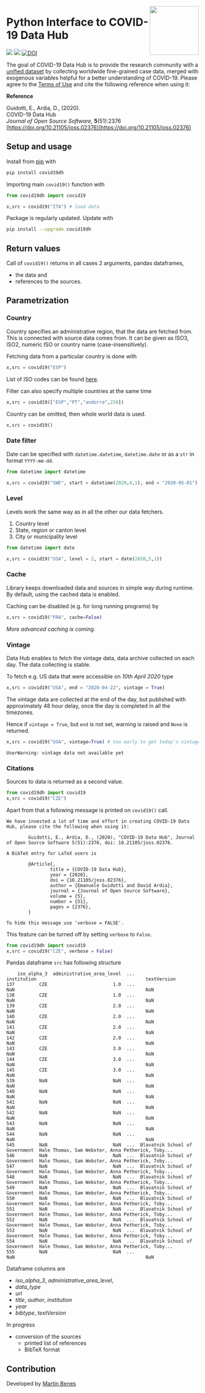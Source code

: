 <a href="https://covid19datahub.io"><img src="https://storage.covid19datahub.io/logo.svg" align="right" height="128"/></a>

# Python Interface to COVID-19 Data Hub

[![](https://img.shields.io/pypi/v/covid19dh.svg?color=brightgreen)](https://pypi.org/pypi/covid19dh/) [![](https://img.shields.io/pypi/dm/covid19dh.svg?color=blue)](https://pypi.org/pypi/covid19dh/) [![DOI](https://joss.theoj.org/papers/10.21105/joss.02376/status.svg)](https://doi.org/10.21105/joss.02376)

The goal of COVID-19 Data Hub is to provide the research community with a [unified dataset](https://covid19datahub.io/articles/data.html) by collecting worldwide fine-grained case data, merged with exogenous variables helpful for a better understanding of COVID-19. Please agree to the [Terms of Use](https://covid19datahub.io/LICENSE.html) and cite the following reference when using it:

**Reference**

Guidotti, E., Ardia, D., (2020).      
COVID-19 Data Hub       
_Journal of Open Source Software_, **5**(51):2376   
[https://doi.org/10.21105/joss.02376](https://doi.org/10.21105/joss.02376)  

## Setup and usage

Install from [pip](https://pypi.org/project/covid19dh/) with

```python
pip install covid19dh
```

Importing main `covid19()` function with 

```python
from covid19dh import covid19

x,src = covid19("ITA") # load data
```

Package is regularly updated. Update with

```bash
pip install --upgrade covid19dh
```

## Return values

Call of `covid19()` returns in all cases 2 arguments, pandas dataframes,
* the data and
* references to the sources.

## Parametrization

### Country

Country specifies an administrative region, that the data are fetched from.
This is connected with source data comes from. It can be given as
ISO3, ISO2, numeric ISO or country name (case-insensitively). 

Fetching data from a particular country is done with

```python
x,src = covid19("ESP")
```

List of ISO codes can be found [here](https://github.com/covid19datahub/COVID19/blob/master/inst/extdata/src.csv).

Filter can also specify multiple countries at the same time

```python
x,src = covid19(["ESP","PT","andorra",250])
```

Country can be omitted, then whole world data is used.

```python
x,src = covid19()
```

### Date filter

Date can be specified with `datetime.datetime`, `datetime.date`
or as a `str` in format `YYYY-mm-dd`.

```python
from datetime import datetime

x,src = covid19("SWE", start = datetime(2020,4,1), end = "2020-05-01")
```

### Level

Levels work the same way as in all the other our data fetchers.

1. Country level
2. State, region or canton level
3. City or municipality level

```python
from datetime import date

x,src = covid19("USA", level = 2, start = date(2020,5,1))
```

### Cache

Library keeps downloaded data and sources in simple way during runtime. By default, using the cached data is enabled.

Caching can be disabled (e.g. for long running programs) by

```python
x,src = covid19("FRA", cache=False)
```

*More advanced caching is coming.*

### Vintage

Data Hub enables to fetch the vintage data, data archive collected on each day. The data collecting is stable.

To fetch e.g. US data that were accessible on *10th April 2020* type

```python
x,src = covid19("USA", end = "2020-04-22", vintage = True)
```

The vintage data are collected at the end of the day, but published with approximately 48 hour delay,
once the day is completed in all the timezones.

Hence if `vintage = True`, but `end` is not set, warning is raised and `None` is returned.

```python
x,src = covid19("USA", vintage=True) # too early to get today's vintage
```

```
UserWarning: vintage data not available yet
```

### Citations

Sources to data is returned as a second value.

```python
from covid19dh import covid19
x,src = covid19("CZE")
```

Apart from that a following message is printed on `covid19()` call.

```
We have invested a lot of time and effort in creating COVID-19 Data Hub, please cite the following when using it:

        Guidotti, E., Ardia, D., (2020), "COVID-19 Data Hub", Journal of Open Source Software 5(51):2376, doi: 10.21105/joss.02376.

A BibTeX entry for LaTeX users is

        @Article{,
                title = {COVID-19 Data Hub},
                year = {2020},
                doi = {10.21105/joss.02376},
                author = {Emanuele Guidotti and David Ardia},
                journal = {Journal of Open Source Software},
                volume = {5},
                number = {51},
                pages = {2376},
        }

To hide this message use 'verbose = FALSE'.
```

This feature can be turned off by setting `verbose` to `False`.

```python
from covid19dh import covid19
x,src = covid19("CZE", verbose = False) 
```

<!--
To get the data sources of the data that has been acquired use function `cite()`.
It will return only the relevant sources, filtering the irrelevant out.

```python
src = cite(x) # get sources of x
```

Function prints formatted citations to stdout.

```
Data References:
        Czech Statistical Office (2018), https://www.czso.cz/

        Johns Hopkins Center for Systems Science and Engineering (2020), https://github.com/

        Ministery of Health of Czech Republic (2020), https://onemocneni-aktualne.mzcr.cz/

        Our World in Data (2020), https://github.com/

        Hale Thomas, Sam Webster, Anna Petherick, Toby Phillips, and Beatriz Kira (2020). Oxford COVID-19 Government Response Tracker, Blavatnik School of Government.

        World Bank Open Data (2018), https://data.worldbank.org/
```

Switch the printing off by setting `verbose` parameter to `False`.

```python
src = cite(x, verbose = False)
```
-->

Pandas dataframe `src` has following structure

```
    iso_alpha_3  administrative_area_level  ...                     institution                                        textVersion
137         CZE                        1.0  ...                             NaN                                                NaN
138         CZE                        1.0  ...                             NaN                                                NaN
139         CZE                        2.0  ...                             NaN                                                NaN
140         CZE                        2.0  ...                             NaN                                                NaN
141         CZE                        2.0  ...                             NaN                                                NaN
142         CZE                        2.0  ...                             NaN                                                NaN
143         CZE                        3.0  ...                             NaN                                                NaN
144         CZE                        3.0  ...                             NaN                                                NaN
145         CZE                        3.0  ...                             NaN                                                NaN
539         NaN                        NaN  ...                             NaN                                                NaN
540         NaN                        NaN  ...                             NaN                                                NaN
541         NaN                        NaN  ...                             NaN                                                NaN
542         NaN                        NaN  ...                             NaN                                                NaN
543         NaN                        NaN  ...                             NaN                                                NaN
544         NaN                        NaN  ...                             NaN                                                NaN
545         NaN                        NaN  ...  Blavatnik School of Government  Hale Thomas, Sam Webster, Anna Petherick, Toby...
546         NaN                        NaN  ...  Blavatnik School of Government  Hale Thomas, Sam Webster, Anna Petherick, Toby...
547         NaN                        NaN  ...  Blavatnik School of Government  Hale Thomas, Sam Webster, Anna Petherick, Toby...
548         NaN                        NaN  ...  Blavatnik School of Government  Hale Thomas, Sam Webster, Anna Petherick, Toby...
549         NaN                        NaN  ...  Blavatnik School of Government  Hale Thomas, Sam Webster, Anna Petherick, Toby...
550         NaN                        NaN  ...  Blavatnik School of Government  Hale Thomas, Sam Webster, Anna Petherick, Toby...
551         NaN                        NaN  ...  Blavatnik School of Government  Hale Thomas, Sam Webster, Anna Petherick, Toby...
552         NaN                        NaN  ...  Blavatnik School of Government  Hale Thomas, Sam Webster, Anna Petherick, Toby...
553         NaN                        NaN  ...  Blavatnik School of Government  Hale Thomas, Sam Webster, Anna Petherick, Toby...
554         NaN                        NaN  ...  Blavatnik School of Government  Hale Thomas, Sam Webster, Anna Petherick, Toby...
555         NaN                        NaN  ...                             NaN                                                NaN
```

Dataframe columns are
* *iso_alpha_3*, *administrative_area_level*,
* *data_type*
* *url*
* *title*, *author*, *institution*
* *year*
* *bibtype*, *textVersion*

In progress
* conversion of the sources
  * printed list of references
  * BibTeX format
  
<!--
*All sources* can be acquired with

```python
src_all = get_sources() # get all sources
```
-->


## Contribution

Developed by [Martin Benes](https://github.com/martinbenes1996)

